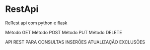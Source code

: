 # RestApi
 ReRest api com python e flask

Método GET
Método POST
Método PUT
Método DELETE

API REST PARA 
  CONSULTAS
  INSERÕES
  ATUALIZAÇÃO
  EXCLUSÕES
